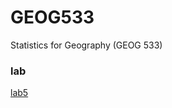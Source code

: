 # GEOG533
Statistics for Geography (GEOG 533)

### lab
[lab5](pxxxxp13.github.io/Pan_Xiaoxu_Lab5/lab05-InferentialStatistics-template.nb.html)
